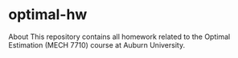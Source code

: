 # optimal-hw
About This repository contains all homework related to the Optimal Estimation (MECH 7710) course at Auburn University.
